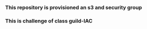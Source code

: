 ### This repository is provisioned an s3 and security group

### This is challenge of class guild-IAC
